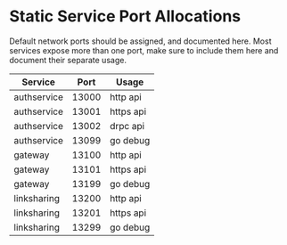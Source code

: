 # Static Service Port Allocations
Default network ports should be assigned, and documented here. Most services
expose more than one port, make sure to include them here and document their
separate usage.

| Service | Port | Usage |
|---|---|---|
| authservice | 13000 | http api |
| authservice | 13001 | https api |
| authservice | 13002 | drpc api |
| authservice | 13099 | go debug |
| gateway | 13100 | http api |
| gateway | 13101 | https api |
| gateway | 13199 | go debug |
| linksharing | 13200 | http api |
| linksharing | 13201 | https api |
| linksharing | 13299 | go debug |
